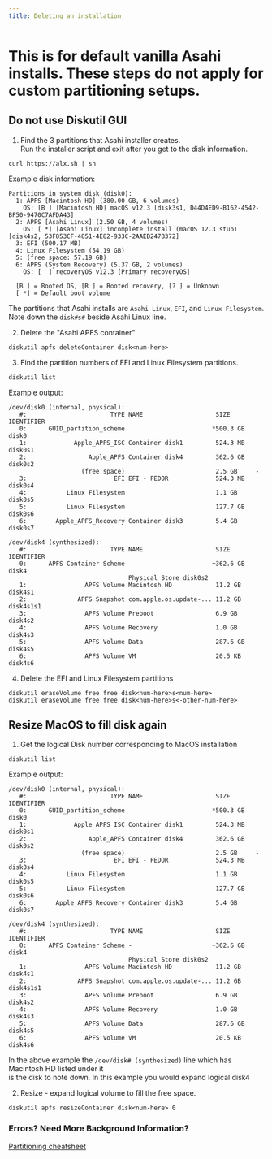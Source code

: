 ```yaml
---
title: Deleting an installation
---
```


# This is for default vanilla Asahi installs. These steps do not apply for custom partitioning setups.
## Do not use Diskutil GUI

1. Find the 3 partitions that Asahi installer creates.  
Run the installer script and exit after you get to the disk information.  
```
curl https://alx.sh | sh
```
Example disk information:
```
Partitions in system disk (disk0):
  1: APFS [Macintosh HD] (380.00 GB, 6 volumes)
    OS: [B ] [Macintosh HD] macOS v12.3 [disk3s1, D44D4ED9-B162-4542-BF50-9470C7AFDA43]
  2: APFS [Asahi Linux] (2.50 GB, 4 volumes)
    OS: [ *] [Asahi Linux] incomplete install (macOS 12.3 stub) [disk4s2, 53F853CF-4851-4E82-933C-2AAEB247B372]
  3: EFI (500.17 MB)
  4: Linux Filesystem (54.19 GB)
  5: (free space: 57.19 GB)
  6: APFS (System Recovery) (5.37 GB, 2 volumes)
    OS: [  ] recoveryOS v12.3 [Primary recoveryOS]

  [B ] = Booted OS, [R ] = Booted recovery, [? ] = Unknown
  [ *] = Default boot volume
```
The partitions that Asahi installs are `Asahi Linux`, `EFI`, and `Linux Filesystem`.  
Note down the `disk#s#` beside Asahi Linux line.  
  
2. Delete the "Asahi APFS container"
```
diskutil apfs deleteContainer disk<num-here>
```

3. Find the partition numbers of EFI and Linux Filesystem partitions.  
```
diskutil list
```
Example output:
```
/dev/disk0 (internal, physical):
   #:                       TYPE NAME                    SIZE       IDENTIFIER
   0:      GUID_partition_scheme                        *500.3 GB   disk0
   1:             Apple_APFS_ISC Container disk1         524.3 MB   disk0s1
   2:                 Apple_APFS Container disk4         362.6 GB   disk0s2
                    (free space)                         2.5 GB     -
   3:                        EFI EFI - FEDOR             524.3 MB   disk0s4
   4:           Linux Filesystem                         1.1 GB     disk0s5
   5:           Linux Filesystem                         127.7 GB   disk0s6
   6:        Apple_APFS_Recovery Container disk3         5.4 GB     disk0s7

/dev/disk4 (synthesized):
   #:                       TYPE NAME                    SIZE       IDENTIFIER
   0:      APFS Container Scheme -                      +362.6 GB   disk4
                                 Physical Store disk0s2
   1:                APFS Volume Macintosh HD            11.2 GB    disk4s1
   2:              APFS Snapshot com.apple.os.update-... 11.2 GB    disk4s1s1
   3:                APFS Volume Preboot                 6.9 GB     disk4s2
   4:                APFS Volume Recovery                1.0 GB     disk4s3
   5:                APFS Volume Data                    287.6 GB   disk4s5
   6:                APFS Volume VM                      20.5 KB    disk4s6
```

4. Delete the EFI and Linux Filesystem partitions
```
diskutil eraseVolume free free disk<num-here>s<num-here>
diskutil eraseVolume free free disk<num-here>s<-other-num-here>
```

## Resize MacOS to fill disk again
1. Get the logical Disk number corresponding to MacOS installation
```
diskutil list
```
Example output:
```
/dev/disk0 (internal, physical):
   #:                       TYPE NAME                    SIZE       IDENTIFIER
   0:      GUID_partition_scheme                        *500.3 GB   disk0
   1:             Apple_APFS_ISC Container disk1         524.3 MB   disk0s1
   2:                 Apple_APFS Container disk4         362.6 GB   disk0s2
                    (free space)                         2.5 GB     -
   3:                        EFI EFI - FEDOR             524.3 MB   disk0s4
   4:           Linux Filesystem                         1.1 GB     disk0s5
   5:           Linux Filesystem                         127.7 GB   disk0s6
   6:        Apple_APFS_Recovery Container disk3         5.4 GB     disk0s7

/dev/disk4 (synthesized):
   #:                       TYPE NAME                    SIZE       IDENTIFIER
   0:      APFS Container Scheme -                      +362.6 GB   disk4
                                 Physical Store disk0s2
   1:                APFS Volume Macintosh HD            11.2 GB    disk4s1
   2:              APFS Snapshot com.apple.os.update-... 11.2 GB    disk4s1s1
   3:                APFS Volume Preboot                 6.9 GB     disk4s2
   4:                APFS Volume Recovery                1.0 GB     disk4s3
   5:                APFS Volume Data                    287.6 GB   disk4s5
   6:                APFS Volume VM                      20.5 KB    disk4s6
```
In the above example the `/dev/disk# (synthesized)` line which has Macintosh HD listed under it  
is the disk to note down. In this example you would expand logical disk4

2. Resize - expand logical volume to fill the free space.
```
diskutil apfs resizeContainer disk<num-here> 0
```

### Errors? Need More Background Information?
[Partitioning cheatsheet](partitioning-cheatsheet.md)
